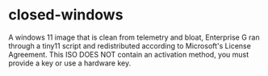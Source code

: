 # closed-windows
A windows 11 image that is clean from telemetry and bloat, Enterprise G ran through a tiny11 script and redistributed according to Microsoft's License Agreement. This ISO DOES NOT contain an activation method, you must provide a key or use a hardware key.
